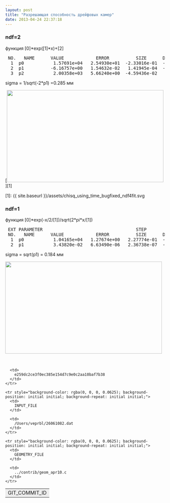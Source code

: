 ```yaml
---
layout: post
title: "Разрешающая способность дрейфовых камер"
date: 2013-04-24 22:37:18
---
```


### ndf=2

функция [0]\*exp([1]\*x)+[2]

<pre>&nbsp;NO. &nbsp;&nbsp;NAME &nbsp;&nbsp;&nbsp;&nbsp;&nbsp;VALUE &nbsp;&nbsp;&nbsp;&nbsp;&nbsp;&nbsp;&nbsp;&nbsp;&nbsp;&nbsp;&nbsp;ERROR &nbsp;&nbsp;&nbsp;&nbsp;&nbsp;&nbsp;&nbsp;&nbsp;&nbsp;SIZE &nbsp;&nbsp;&nbsp;&nbsp;&nbsp;DERIVATIVE&nbsp;<br />&nbsp;&nbsp;1 &nbsp;p0 &nbsp;&nbsp;&nbsp;&nbsp;&nbsp;&nbsp;&nbsp;&nbsp;&nbsp;&nbsp;1.57691e+04 &nbsp;&nbsp;2.54930e+01 &nbsp;-2.33016e-01 &nbsp;-3.13804e-06<br />&nbsp;&nbsp;2 &nbsp;p1 &nbsp;&nbsp;&nbsp;&nbsp;&nbsp;&nbsp;&nbsp;&nbsp;&nbsp;-6.16757e+00 &nbsp;&nbsp;1.54632e-02 &nbsp;&nbsp;1.41945e-04 &nbsp;-4.32332e-03<br />&nbsp;&nbsp;3 &nbsp;p2 &nbsp;&nbsp;&nbsp;&nbsp;&nbsp;&nbsp;&nbsp;&nbsp;&nbsp;&nbsp;2.00358e+03 &nbsp;&nbsp;5.66240e+00 &nbsp;-4.59436e-02 &nbsp;&nbsp;6.58692e-07</pre>

sigma = 1/sqrt(-2*p1) =0.285 мм

[<img src="{{ site.baseurl }}/assets/chisq_using_time_bugfixed_ndf4fit.svg" alt="" width="495" height="290" />][1]

 [1]: {{ site.baseurl }}/assets/chisq_using_time_bugfixed_ndf4fit.svg

### ndf=1

функция [0]\*exp(-x/2/[1])/sqrt(2\*pi*x/[1])

<pre>&nbsp;EXT PARAMETER &nbsp;&nbsp;&nbsp;&nbsp;&nbsp;&nbsp;&nbsp;&nbsp;&nbsp;&nbsp;&nbsp;&nbsp;&nbsp;&nbsp;&nbsp;&nbsp;&nbsp;&nbsp;&nbsp;&nbsp;&nbsp;&nbsp;&nbsp;&nbsp;&nbsp;&nbsp;&nbsp;&nbsp;&nbsp;&nbsp;&nbsp;&nbsp;&nbsp;&nbsp;STEP &nbsp;&nbsp;&nbsp;&nbsp;&nbsp;&nbsp;&nbsp;&nbsp;FIRST &nbsp;&nbsp;<br />&nbsp;NO. &nbsp;&nbsp;NAME &nbsp;&nbsp;&nbsp;&nbsp;&nbsp;VALUE &nbsp;&nbsp;&nbsp;&nbsp;&nbsp;&nbsp;&nbsp;&nbsp;&nbsp;&nbsp;&nbsp;ERROR &nbsp;&nbsp;&nbsp;&nbsp;&nbsp;&nbsp;&nbsp;&nbsp;&nbsp;SIZE &nbsp;&nbsp;&nbsp;&nbsp;&nbsp;DERIVATIVE&nbsp;<br />&nbsp;&nbsp;1 &nbsp;p0 &nbsp;&nbsp;&nbsp;&nbsp;&nbsp;&nbsp;&nbsp;&nbsp;&nbsp;&nbsp;1.04165e+04 &nbsp;&nbsp;1.27674e+00 &nbsp;&nbsp;2.27774e-01 &nbsp;-6.48238e-04<br />&nbsp;&nbsp;2 &nbsp;p1 &nbsp;&nbsp;&nbsp;&nbsp;&nbsp;&nbsp;&nbsp;&nbsp;&nbsp;&nbsp;3.43820e-02 &nbsp;&nbsp;6.63490e-06 &nbsp;&nbsp;2.36738e-07 &nbsp;-1.21245e+02</pre>

sigma = sqrt(p1) = 0.184 мм

<a style="color: #018fe2; text-decoration: underline;" href="{{ site.baseurl }}/assets/chisq_using_time_bugfixed_ndf3fit.svg"><img src="{{ site.baseurl }}/assets/chisq_using_time_bugfixed_ndf3fit.svg" alt="" width="495" height="290" /></a>

 

<table style="width: 686px;" border="0">
  <tbody>
    <tr style="background-color: rgba(0, 0, 0, 0.0625); background-position: initial initial; background-repeat: initial initial;">
      <td>
        GIT_COMMIT_ID
      </td>
      
      <td>
        e259dc2ce3f0ec385e154d7c9e0c2aa10baf7b38
      </td>
    </tr>
    
    <tr style="background-color: rgba(0, 0, 0, 0.0625); background-position: initial initial; background-repeat: initial initial;">
      <td>
        INPUT_FILE
      </td>
      
      <td>
        /Users/veprbl/26061082.dat 
      </td>
    </tr>
    
    <tr style="background-color: rgba(0, 0, 0, 0.0625); background-position: initial initial; background-repeat: initial initial;">
      <td>
        GEOMETRY_FILE  
      </td>
      
      <td>
        ../contrib/geom_apr10.c
      </td>
    </tr>
  </tbody>
</table>